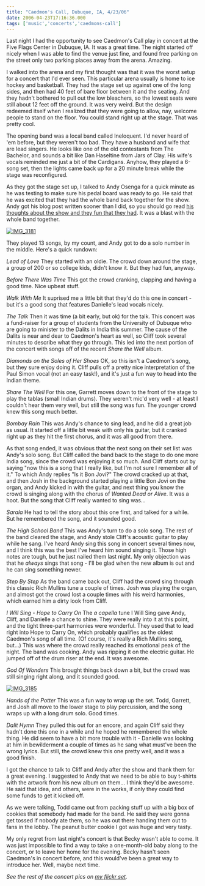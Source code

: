 ```yaml
---
title: "Caedmon's Call, Dubuque, IA, 4/23/06"
date: 2006-04-23T17:16:36.000
tags: ['music','concerts','caedmons-call']
---
```


Last night I had the opportunity to see Caedmon's Call play in concert at the Five Flags Center in Dubuque, IA. It was a great time. The night started off nicely when I was able to find the venue just fine, and found free parking on the street only two parking places away from the arena. Amazing.

I walked into the arena and my first thought was that it was the worst setup for a concert that I'd ever seen. This particular arena usually is home to ice hockey and basketball. They had the stage set up against one of the long sides, and then had 40 feet of bare floor between it and the seating. And they hadn't bothered to pull out the low bleachers, so the lowest seats were still about 12 feet off the ground. It was very weird. But the design redeemed itself when I realized that they were going to allow, nay, welcome people to stand on the floor. You could stand right up at the stage. That was pretty cool.

The opening band was a local band called Ineloquent. I'd never heard of 'em before, but they weren't too bad. They have a husband and wife that are lead singers. He looks like one of the old contestants from The Bachelor, and sounds a bit like Dan Haseltine from Jars of Clay. His wife's vocals reminded me just a bit of the Cardigans. Anyhow, they played a 6-song set, then the lights came back up for a 20 minute break while the stage was reconfigured.

As they got the stage set up, I talked to Andy Osenga for a quick minute as he was testing to make sure his pedal board was ready to go. He said that he was excited that they had the whole band back together for the show. Andy got his blog post written sooner than I did, so you should go read [his thoughts about the show and they fun that they had](http://www.andrewosenga.com/blog/2006/04/23/dubuque-ia-part-deux/). It was a blast with the whole band together.

[![IMG_3181](http://static.flickr.com/47/133544985_fe0390fb4e_m.jpg)](http://www.flickr.com/photos/chrishubbs/133544985/ "Photo Sharing")

They played 13 songs, by my count, and Andy got to do a solo number in the middle. Here's a quick rundown:

_Lead of Love_ They started with an oldie. The crowd down around the stage, a group of 200 or so college kids, didn't know it. But they had fun, anyway.

_Before There Was Time_ This got the crowd cranking, clapping and having a good time. Nice upbeat stuff.

_Walk With Me_ It suprised me a little bit that they'd do this one in concert - but it's a good song that features Danielle's lead vocals nicely.

_The Talk_ Then it was time (a bit early, but ok) for the talk. This concert was a fund-raiser for a group of students from the University of Dubuque who are going to minister to the Dalits in India this summer. The cause of the Dalits is near and dear to Caedmon's heart as well, so Cliff took several minutes to describe what they go through. This led into the next portion of the concert with songs off of the recent _Share the Well_ album.

_Diamonds on the Soles of Her Shoes_ OK, so this isn't a Caedmon's song, but they sure enjoy doing it. Cliff pulls off a pretty nice interpretation of the Paul Simon vocal (not an easy task!), and it's just a fun way to head into the Indian theme.

_Share The Well_ For this one, Garrett moves down to the front of the stage to play the tablas (small Indian drums). They weren't mic'd very well - at least I couldn't hear them very well, but still the song was fun. The younger crowd knew this song much better.

_Bombay Rain_ This was Andy's chance to sing lead, and he did a great job as usual. It started off a little bit weak with only his guitar, but it cranked right up as they hit the first chorus, and it was all good from there.

As that song ended, it was obvious that the next song on their set list was Andy's solo song. But Cliff called the band back to the stage to do one more India song, since the crowd was enjoying it so much. And Cliff starts out by saying "now this is a song that I really like, but I'm not sure I remember all of it." To which Andy replies "Is it Bon Jovi?" The crowd cracked up at that, and then Josh in the background started playing a little Bon Jovi on the organ, and Andy kicked in with the guitar, and next thing you know the crowd is singing along with the chorus of _Wanted Dead or Alive_. It was a hoot. But the song that Cliff really wanted to sing was...

_Sarala_ He had to tell the story about this one first, and talked for a while. But he remembered the song, and it sounded good.

_The High School Band_ This was Andy's turn to do a solo song. The rest of the band cleared the stage, and Andy stole Cliff's acoustic guitar to play while he sang. I've heard Andy sing this song in concert several times now, and I think this was the best I've heard him sound singing it. Those high notes are tough, but he just nailed them last night. My only objection was that he _always_ sings that song - I'll be glad when the new album is out and he can sing something newer.

_Step By Step_ As the band came back out, Cliff had the crowd sing through this classic Rich Mullins tune a couple of times. Josh was playing the organ, and almost got the crowd lost a couple times with his weird harmonies, which earned him a dirty look from Cliff.

_I Will Sing - Hope to Carry On_ The _a capella_ tune I Will Sing gave Andy, Cliff, and Danielle a chance to shine. They were really into it at this point, and the tight three-part harmonies were wonderful. They used that to lead right into Hope to Carry On, which probably qualifies as the oldest Caedmon's song of all time. (Of course, it's really a Rich Mullins song, but...) This was where the crowd really reached its emotional peak of the night. The band was cooking. Andy was ripping it on the electric guitar. He jumped off of the drum riser at the end. It was awesome.

_God Of Wonders_ This brought things back down a bit, but the crowd was still singing right along, and it sounded good.

[![IMG_3185](http://static.flickr.com/45/133545012_aae042bfe0_m.jpg)](http://www.flickr.com/photos/chrishubbs/133545012/ "Photo Sharing")

_Hands of the Potter_ This was a fun way to wrap up the set. Todd, Garrett, and Josh all move to the lower stage to play percussion, and the song wraps up with a long drum solo. Good times.

_Dalit Hymn_ They pulled this out for an encore, and again Cliff said they hadn't done this one in a while and he hoped he remembered the whole thing. He did seem to have a bit more trouble with it - Danielle was looking at him in bewilderment a couple of times as he sang what must've been the wrong lyrics. But still, the crowd knew this one pretty well, and it was a good finish.

I got the chance to talk to Cliff and Andy after the show and thank them for a great evening. I suggested to Andy that we need to be able to buy t-shirts with the artwork from his new album on them... I think they'd be awesome. He said that idea, and others, were in the works, if only they could find some funds to get it kicked off.

As we were talking, Todd came out from packing stuff up with a big box of cookies that somebody had made for the band. He said they were gonna get tossed if nobody ate them, so he was out there handing them out to fans in the lobby. The peanut butter cookie I got was huge and very tasty.

My only regret from last night's concert is that Becky wasn't able to come. It was just impossible to find a way to take a one-month-old baby along to the concert, or to leave her home for the evening. Becky hasn't seen Caedmon's in concert before, and this would've been a great way to introduce her. Well, maybe next time.

_See the rest of the concert pics on [my flickr set](http://www.flickr.com/photos/chrishubbs/sets/72057594114792777/)._
